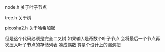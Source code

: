 node.h 关于叶子节点

tree.h 关于树

picosha2.h 关于哈希加密

但是这个代码必须是完全二叉树 如果输入是奇数个叶子节点 会将最后一个节点再次压入叶子节点的存储列表 凑成偶数
算是个设计上的漏洞把
